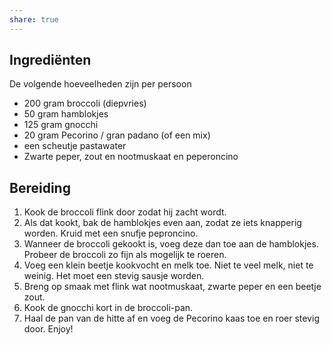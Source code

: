 ```yaml
---
share: true
---
```

## Ingrediënten
De volgende hoeveelheden zijn per persoon
- 200 gram broccoli (diepvries)
- 50 gram hamblokjes
- 125 gram gnocchi
- 20 gram Pecorino / gran padano (of een mix)
- een scheutje pastawater
- Zwarte peper, zout en nootmuskaat en peperoncino

## Bereiding
1. Kook de broccoli flink door zodat hij zacht wordt.
2. Als dat kookt, bak de hamblokjes even aan, zodat ze iets knapperig worden. Kruid met een snufje peproncino.
3. Wanneer de broccoli gekookt is, voeg deze dan toe aan de hamblokjes. Probeer de broccoli zo fijn als mogelijk te roeren.
4. Voeg een klein beetje kookvocht en melk toe. Niet te veel melk, niet te weinig. Het moet een stevig sausje worden.
5. Breng op smaak met flink wat nootmuskaat, zwarte peper en een beetje zout.
6. Kook de gnocchi kort in de broccoli-pan.
7. Haal de pan van de hitte af en voeg de Pecorino kaas toe en roer stevig door.
Enjoy!